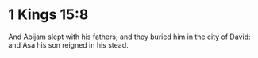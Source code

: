 # 1 Kings 15:8

And Abijam slept with his fathers; and they buried him in the city of David: and Asa his son reigned in his stead.